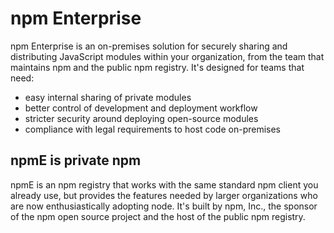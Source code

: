 <!--
order: 0
title: Introduction
featured: true
-->

# npm Enterprise

npm Enterprise is an on-premises solution for securely sharing and distributing
JavaScript modules within your organization, from the team that maintains npm
and the public npm registry. It's designed for teams that need:

- easy internal sharing of private modules
- better control of development and deployment workflow
- stricter security around deploying open-source modules
- compliance with legal requirements to host code on-premises

## npmE is private npm

npmE is an npm registry that works with the same standard npm client you
already use, but provides the features needed by larger organizations who are
now enthusiastically adopting node. It's built by npm, Inc., the sponsor of
the npm open source project and the host of the public npm registry.
